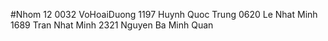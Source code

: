 ﻿#Nhom 12
 0032 VoHoaiDuong
 1197 Huynh Quoc Trung
 0620 Le Nhat Minh
 1689 Tran Nhat Minh
 2321 Nguyen Ba Minh Quan
